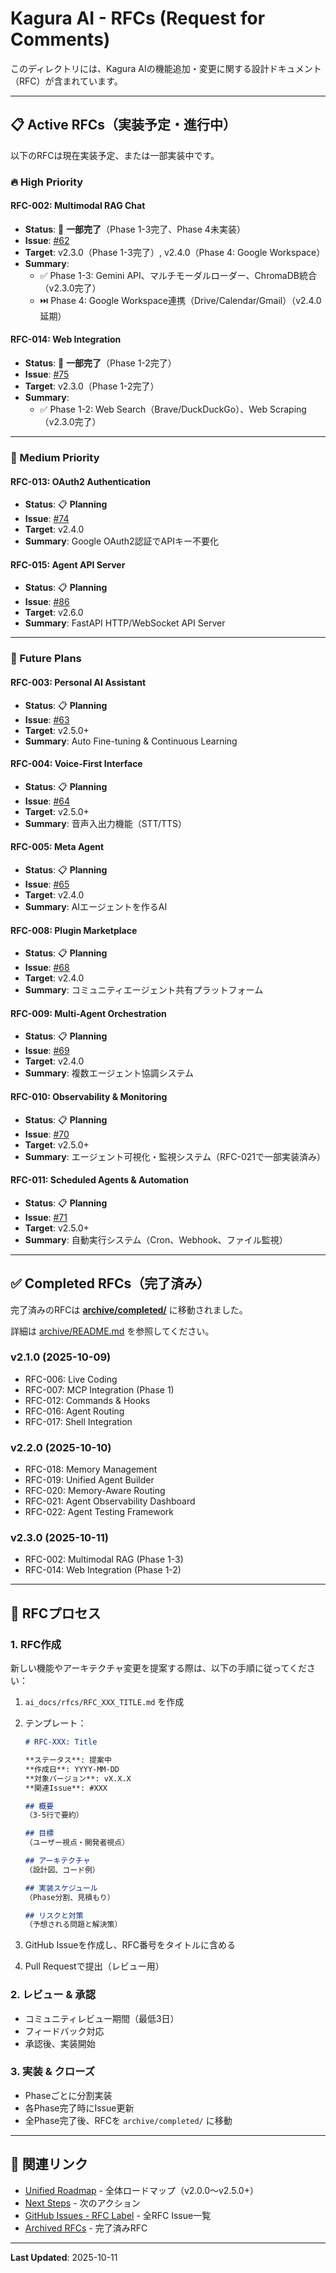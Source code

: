 # Kagura AI - RFCs (Request for Comments)

このディレクトリには、Kagura AIの機能追加・変更に関する設計ドキュメント（RFC）が含まれています。

---

## 📋 Active RFCs（実装予定・進行中）

以下のRFCは現在実装予定、または一部実装中です。

### 🔥 High Priority

#### RFC-002: Multimodal RAG Chat
- **Status**: 🚧 **一部完了**（Phase 1-3完了、Phase 4未実装）
- **Issue**: [#62](https://github.com/JFK/kagura-ai/issues/62)
- **Target**: v2.3.0（Phase 1-3完了）, v2.4.0（Phase 4: Google Workspace）
- **Summary**:
  - ✅ Phase 1-3: Gemini API、マルチモーダルローダー、ChromaDB統合（v2.3.0完了）
  - ⏭️ Phase 4: Google Workspace連携（Drive/Calendar/Gmail）（v2.4.0延期）

#### RFC-014: Web Integration
- **Status**: 🚧 **一部完了**（Phase 1-2完了）
- **Issue**: [#75](https://github.com/JFK/kagura-ai/issues/75)
- **Target**: v2.3.0（Phase 1-2完了）
- **Summary**:
  - ✅ Phase 1-2: Web Search（Brave/DuckDuckGo）、Web Scraping（v2.3.0完了）

---

### 🥈 Medium Priority

#### RFC-013: OAuth2 Authentication
- **Status**: 📋 **Planning**
- **Issue**: [#74](https://github.com/JFK/kagura-ai/issues/74)
- **Target**: v2.4.0
- **Summary**: Google OAuth2認証でAPIキー不要化

#### RFC-015: Agent API Server
- **Status**: 📋 **Planning**
- **Issue**: [#86](https://github.com/JFK/kagura-ai/issues/86)
- **Target**: v2.6.0
- **Summary**: FastAPI HTTP/WebSocket API Server

---

### 🥉 Future Plans

#### RFC-003: Personal AI Assistant
- **Status**: 📋 **Planning**
- **Issue**: [#63](https://github.com/JFK/kagura-ai/issues/63)
- **Target**: v2.5.0+
- **Summary**: Auto Fine-tuning & Continuous Learning

#### RFC-004: Voice-First Interface
- **Status**: 📋 **Planning**
- **Issue**: [#64](https://github.com/JFK/kagura-ai/issues/64)
- **Target**: v2.5.0+
- **Summary**: 音声入出力機能（STT/TTS）

#### RFC-005: Meta Agent
- **Status**: 📋 **Planning**
- **Issue**: [#65](https://github.com/JFK/kagura-ai/issues/65)
- **Target**: v2.4.0
- **Summary**: AIエージェントを作るAI

#### RFC-008: Plugin Marketplace
- **Status**: 📋 **Planning**
- **Issue**: [#68](https://github.com/JFK/kagura-ai/issues/68)
- **Target**: v2.4.0
- **Summary**: コミュニティエージェント共有プラットフォーム

#### RFC-009: Multi-Agent Orchestration
- **Status**: 📋 **Planning**
- **Issue**: [#69](https://github.com/JFK/kagura-ai/issues/69)
- **Target**: v2.4.0
- **Summary**: 複数エージェント協調システム

#### RFC-010: Observability & Monitoring
- **Status**: 📋 **Planning**
- **Issue**: [#70](https://github.com/JFK/kagura-ai/issues/70)
- **Target**: v2.5.0+
- **Summary**: エージェント可視化・監視システム（RFC-021で一部実装済み）

#### RFC-011: Scheduled Agents & Automation
- **Status**: 📋 **Planning**
- **Issue**: [#71](https://github.com/JFK/kagura-ai/issues/71)
- **Target**: v2.5.0+
- **Summary**: 自動実行システム（Cron、Webhook、ファイル監視）

---

## ✅ Completed RFCs（完了済み）

完了済みのRFCは **[archive/completed/](archive/completed/)** に移動されました。

詳細は [archive/README.md](archive/README.md) を参照してください。

### v2.1.0 (2025-10-09)
- RFC-006: Live Coding
- RFC-007: MCP Integration (Phase 1)
- RFC-012: Commands & Hooks
- RFC-016: Agent Routing
- RFC-017: Shell Integration

### v2.2.0 (2025-10-10)
- RFC-018: Memory Management
- RFC-019: Unified Agent Builder
- RFC-020: Memory-Aware Routing
- RFC-021: Agent Observability Dashboard
- RFC-022: Agent Testing Framework

### v2.3.0 (2025-10-11)
- RFC-002: Multimodal RAG (Phase 1-3)
- RFC-014: Web Integration (Phase 1-2)

---

## 📝 RFCプロセス

### 1. RFC作成
新しい機能やアーキテクチャ変更を提案する際は、以下の手順に従ってください：

1. `ai_docs/rfcs/RFC_XXX_TITLE.md` を作成
2. テンプレート：
   ```markdown
   # RFC-XXX: Title

   **ステータス**: 提案中
   **作成日**: YYYY-MM-DD
   **対象バージョン**: vX.X.X
   **関連Issue**: #XXX

   ## 概要
   （3-5行で要約）

   ## 目標
   （ユーザー視点・開発者視点）

   ## アーキテクチャ
   （設計図、コード例）

   ## 実装スケジュール
   （Phase分割、見積もり）

   ## リスクと対策
   （予想される問題と解決策）
   ```

3. GitHub Issueを作成し、RFC番号をタイトルに含める
4. Pull Requestで提出（レビュー用）

### 2. レビュー & 承認
- コミュニティレビュー期間（最低3日）
- フィードバック対応
- 承認後、実装開始

### 3. 実装 & クローズ
- Phaseごとに分割実装
- 各Phase完了時にIssue更新
- 全Phase完了後、RFCを `archive/completed/` に移動

---

## 🔗 関連リンク

- [Unified Roadmap](../UNIFIED_ROADMAP.md) - 全体ロードマップ（v2.0.0〜v2.5.0+）
- [Next Steps](../NEXT_STEPS.md) - 次のアクション
- [GitHub Issues - RFC Label](https://github.com/JFK/kagura-ai/issues?q=label%3Arfc) - 全RFC Issue一覧
- [Archived RFCs](archive/) - 完了済みRFC

---

**Last Updated**: 2025-10-11
